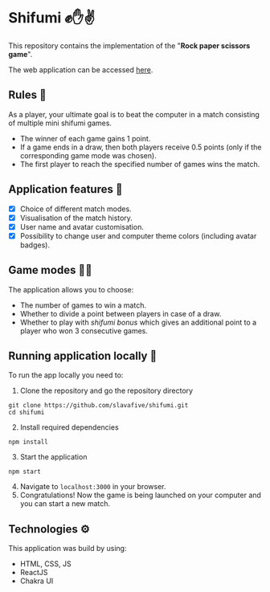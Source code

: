 # Shifumi ✊✋✌️
This repository contains the implementation of the "**Rock paper scissors game**".

The web application can be accessed [here](https://slavastar.github.io/shifumi/).

## Rules 📗
As a player, your ultimate goal is to beat the computer in a match consisting of multiple mini shifumi games.
* The winner of each game gains 1 point.
* If a game ends in a draw, then both players receive 0.5 points (only if the corresponding game mode was chosen).
* The first player to reach the specified number of games wins the match.

## Application features 🎲
- [x] Choice of different match modes.
- [x] Visualisation of the match history.
- [x] User name and avatar customisation.
- [x] Possibility to change user and computer theme colors (including avatar badges).

## Game modes 👨‍💻
The application allows you to choose:
* The number of games to win a match.
* Whether to divide a point between players in case of a draw.
* Whether to play with *shifumi bonus* which gives an additional point to a player who won 3 consecutive games.

## Running application locally 🚀
To run the app locally you need to:
1. Clone the repository and go the repository directory
```
git clone https://github.com/slavafive/shifumi.git
cd shifumi
```
2. Install required dependencies
 ```
 npm install
 ```
3. Start the application
```
npm start
```
4. Navigate to `localhost:3000` in your browser.
5. Congratulations! Now the game is being launched on your computer and you can start a new match.

## Technologies ⚙️
This application was build by using:
* HTML, CSS, JS
* ReactJS
* Chakra UI
